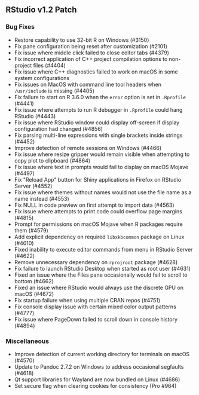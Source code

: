 
## RStudio v1.2 Patch

### Bug Fixes

- Restore capability to use 32-bit R on Windows (#3150)
- Fix pane configuration being reset after customization (#2101)
- Fix issue where middle click failed to close editor tabs (#4379)
- Fix incorrect application of C++ project compilation options to non-project files (#4404)
- Fix issue where C++ diagnostics failed to work on macOS in some system configurations
- Fix issues on MacOS with command line tool headers when `/usr/include` is missing (#4405)
- Fix failure to start on R 3.6.0 when the `error` option is set in `.Rprofile` (#4441)
- Fix issue where attempts to run R debugger in `.Rprofile` could hang RStudio (#4443)
- Fix issue where RStudio window could display off-screen if display configuration had changed (#4856)
- Fix parsing multi-line expressions with single brackets inside strings (#4452)
- Improve detection of remote sessions on Windows (#4466)
- Fix issue where resize gripper would remain visible when attempting to copy plot to clipboard (#4864)
- Fix issue where text in prompts would fail to display on macOS Mojave (#4497)
- Fix "Reload App" button for Shiny applications in Firefox on RStudio Server (#4552)
- Fix issue where themes without names would not use the file name as a name instead (#4553)
- Fix NULL in code preview on first attempt to import data (#4563)
- Fix issue where attempts to print code could overflow page margins (#4815)
- Prompt for permissions on macOS Mojave when R packages require them (#4579)
- Add explicit dependency on required `libxkbcommon` package on Linux (#4610)
- Fixed inability to execute editor commands from menu in RStudio Server (#4622)
- Remove unnecessary dependency on `rprojroot` package (#4628)
- Fix failure to launch RStudio Desktop when started as root user (#4631)
- Fixed an issue where the Files pane occasionally would fail to scroll to bottom (#4662)
- Fixed an issue where RStudio would always use the discrete GPU on macOS (#4672)
- Fix startup failure when using multiple CRAN repos (#4751)
- Fix console display issue with certain mixed color output patterns (#4777)
- Fix issue where PageDown failed to scroll down in console history (#4894)

### Miscellaneous

- Improve detection of current working directory for terminals on macOS (#4570)
- Update to Pandoc 2.7.2 on Windows to address occasional segfaults (#4618)
- Qt support libraries for Wayland are now bundled on Linux (#4686)
- Set secure flag when clearing cookies for consistency (Pro #964)
